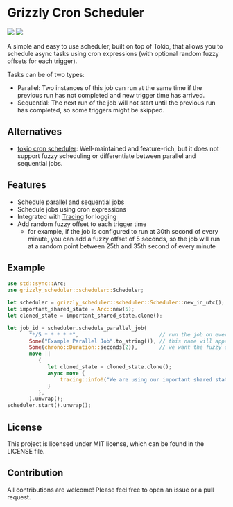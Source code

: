# Grizzly Cron Scheduler

[![](https://docs.rs/grizzly_scheduler/badge.svg)](https://docs.rs/grizzly_scheduler) [![](https://img.shields.io/crates/v/grizzly_scheduler.svg)](https://crates.io/crates/grizzly_scheduler)

A simple and easy to use scheduler, built on top of Tokio, that allows you to schedule async tasks using cron expressions (with optional random fuzzy offsets for each trigger).

Tasks can be of two types:
- Parallel: Two instances of this job can run at the same time if the previous run has not completed and new trigger time has arrived.
- Sequential: The next run of the job will not start until the previous run has completed, so some triggers might be skipped.

## Alternatives
- [tokio cron scheduler](https://github.com/mvniekerk/tokio-cron-scheduler): Well-maintained and feature-rich, but it does not support fuzzy scheduling or differentiate between parallel and sequential jobs.

## Features

- Schedule parallel and sequential jobs
- Schedule jobs using cron expressions
- Integrated with [Tracing](https://docs.rs/tracing/latest/tracing/) for logging
- Add random fuzzy offset to each trigger time
  - for example, if the job is configured to run at 30th second of every minute, you can add a fuzzy offset of 5 seconds, so the job will run at a random point between 25th and 35th second of every minute

## Example

```rust
use std::sync::Arc;
use grizzly_scheduler::scheduler::Scheduler;

let scheduler = grizzly_scheduler::scheduler::Scheduler::new_in_utc();
let important_shared_state = Arc::new(5);
let cloned_state = important_shared_state.clone();

let job_id = scheduler.schedule_parallel_job(
       "*/5 * * * * *",                          // run the job on every second divisible by 5 of every minute
       Some("Example Parallel Job".to_string()), // this name will appear in the tracing logs
       Some(chrono::Duration::seconds(2)),       // we want the fuzzy effect of maximally +/-2 seconds
       move ||
          {
             let cloned_state = cloned_state.clone();
             async move {
                 tracing::info!("We are using our important shared state! {}", cloned_state);
             }
          },
       ).unwrap();
scheduler.start().unwrap();
```

 ## License
 This project is licensed under MIT license, which can be found in the LICENSE file.

## Contribution
 All contributions are welcome! Please feel free to open an issue or a pull request.

